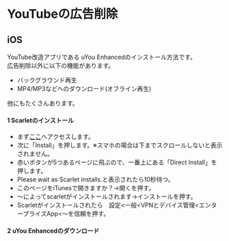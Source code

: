 # YouTubeの広告削除

## iOS
YouTube改造アプリである uYou Enhancedのインストール方法です。  
広告削除以外に以下の機能があります。

- バックグラウンド再生
- MP4/MP3などへのダウンロード(オフライン再生)

他にもたくさんあります。
#### 1 Scarletのインストール
- まず[ここ](https://usescarlet.com)へアクセスします。  
- 次に「Install」を押します。※スマホの場合は下までスクロールしないと表示されません。  
- 赤いボタンが5つあるページに飛ぶので、一番上にある「Direct Install」を押します。
- Please wait as Scarlet installs.と表示されたら10秒待つ。
- このページをiTunesで開きますか？→開くを押す。
- 〜によってscarletがインストールされます→インストールを押す。
- Scarletがインストールされたら　設定<一般<VPNとデバイス管理<エンタープライズApp<〜を信頼を押す。

#### 2 uYou Enhancedのダウンロード


